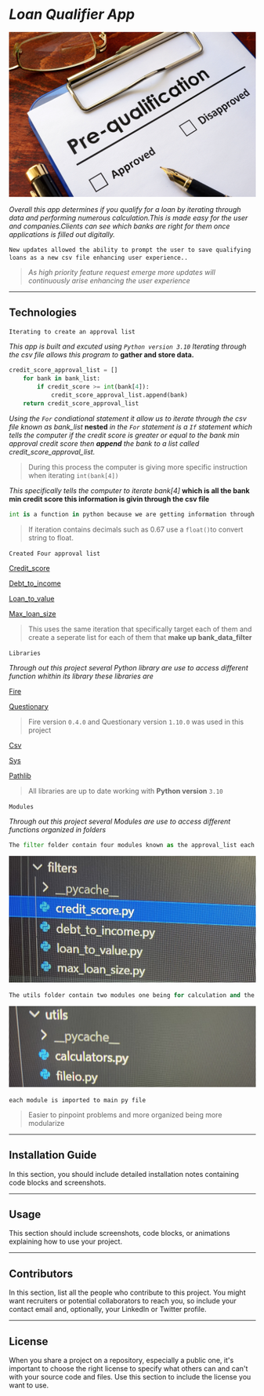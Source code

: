 # *Loan Qualifier App*
![](R.jpg)

*Overall this app determines if you qualify for a loan by iterating through data and performing numerous calculation.This is made easy for the user and companies.Clients can see which banks are right for them once applications is filled out digitally.*
```
New updates allowed the ability to prompt the user to save qualifying loans as a new csv file enhancing user experience..
```
>*As high priority feature request
emerge more updates will continuously arise enhancing the user experience*
---


## Technologies
  `Iterating to create an approval list`
 
 *This app is built and excuted using `Python version 3.10`*
*Iterating through the csv file allows this program to*
**gather and store data.**

```Python
credit_score_approval_list = []
    for bank in bank_list:
        if credit_score >= int(bank[4]):
            credit_score_approval_list.append(bank)
    return credit_score_approval_list 
 ```
 *Using the `For` condiational statement it allow us to iterate through the csv file known as bank_list* **nested** *in the `For` statement is a `If` statement which tells the computer if the credit score is greater or equal to the bank min approval credit score* *then **append** the bank to a list called credit_score_approval_list.*
 
 >During this process the computer is giving more specific instruction when iterating `int(bank[4])`
 
  
  *This specifically tells the computer to iterate bank[4]* **which is all the bank min credit score this information is givin through the csv file**
 
  ```Python
  int is a function in python because we are getting information through a csv file the number is technically a `string` using int() its coverted to a integer 
  ```
  >If iteration contains decimals such as 0.67 use a `float()`to convert string to float.
  
  `Created Four approval list`

[Credit_score](pics\creditscore.png)

[Debt_to_income](pics\debt_to_income.png)

[Loan_to_value](pics\loan_to_value.png)

[Max_loan_size](pics\max_loan.png)

>This uses the same iteration that specifically target each of them and create a seperate list for each of them that **make up bank_data_filter**

`Libraries`

*Through out this project several Python library are use to access different function whithin its library these libraries are*

[Fire](https://google.github.io/python-fire/guide/)

[Questionary](https://libraries.io/pypi/questionary)

> Fire version `0.4.0` and Questionary version `1.10.0` was used in this project


[Csv](https://docs.python.org/3/library/csv.html)

[Sys](https://www.geeksforgeeks.org/python-sys-module/)

[Pathlib](https://www.geeksforgeeks.org/pathlib-module-in-python/#:~:text=Pathlib%20module%20in%20Python%20provides%20various%20classes%20representing,paths%20provides%20computational%20as%20well%20as%20I%2FO%20operations.)

> All libraries are up to date working with **Python version** `3.10`

`Modules`

*Through out this project several Modules are use to access different functions organized in folders*
```Python
The filter folder contain four modules known as the approval_list each containing there own specific iteration to store specific data
```
![](filter.jpg)
```Python
The utils folder contain two modules one being for calculation and the other is to load csv
```


![](utils.jpg)

`each module is imported to main py file`
>Easier to pinpoint problems and more organized being more modularize

---

## Installation Guide

In this section, you should include detailed installation notes containing code blocks and screenshots.

---

## Usage

This section should include screenshots, code blocks, or animations explaining how to use your project.

---

## Contributors

In this section, list all the people who contribute to this project. You might want recruiters or potential collaborators to reach you, so include your contact email and, optionally, your LinkedIn or Twitter profile.

---

## License

When you share a project on a repository, especially a public one, it's important to choose the right license to specify what others can and can't with your source code and files. Use this section to include the license you want to use.
